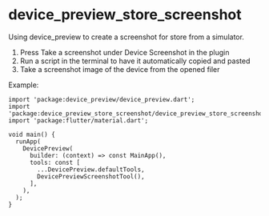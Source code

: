 # device_preview_store_screenshot

Using device_preview to create a screenshot for store from a simulator.

1. Press Take a screenshot under Device Screenshot in the plugin
2. Run a script in the terminal to have it automatically copied and pasted
3. Take a screenshot image of the device from the opened filer

Example:

```
import 'package:device_preview/device_preview.dart';
import 'package:device_preview_store_screenshot/device_preview_store_screenshot.dart';
import 'package:flutter/material.dart';

void main() {
  runApp(
    DevicePreview(
      builder: (context) => const MainApp(),
      tools: const [
        ...DevicePreview.defaultTools,
        DevicePreviewScreenshotTool(),
      ],
    ),
  );
}
```
